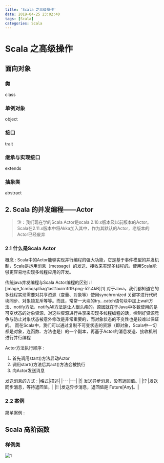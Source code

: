 ```yaml
---
title: 'Scala 之高级操作'
date: 2019-04-25 23:02:40
tags: [Scala]
categories: Scala
---
```

# Scala 之高级操作

## 面向对象

### 类

class

### 单例对象

object

### 接口

trait

### 继承与实现接口

extends

### 抽象类

abstract

## 2. Scala 的并发编程——Actor

> 注：我们现在学的Scala Actor是scala 2.10.x版本及以前版本的Actor。
Scala在2.11.x版本中将Akka加入其中，作为其默认的Actor，老版本的Actor已经废弃

### 2.1 什么是Scala Actor

概念
: Scala中的Actor能够实现并行编程的强大功能，它是基于事件模型的并发机制，Scala是运用消息（message）的发送、接收来实现多线程的。使用Scala能够更容易地实现多线程应用的开发。

传统java并发编程与Scala Actor编程的区别
: ![image_1cm5qspl5ag1ast1auirrifi19.png-52.4kB][1]
对于Java，我们都知道它的多线程实现需要对共享资源（变量、对象等）使用synchronized 关键字进行代码块同步、对象锁互斥等等。而且，常常一大块的try…catch语句块中加上wait方法、notify方法、notifyAll方法是让人很头疼的。原因就在于Java中多数使用的是可变状态的对象资源，对这些资源进行共享来实现多线程编程的话，控制好资源竞争与防止对象状态被意外修改是非常重要的，而对象状态的不变性也是较难以保证的。 而在Scala中，我们可以通过复制不可变状态的资源（即对象，Scala中一切都是对象，连函数、方法也是）的一个副本，再基于Actor的消息发送、接收机制进行并行编程

Actor方法执行顺序
: 
 
 1. 首先调用start()方法启动Actor
 2. 调用start()方法后其act()方法会被执行
 3. 向Actor发送消息

发送消息的方式
: 
    |格式|描述|
     |---|---|
      |!|	发送异步消息，没有返回值。|
    |!?	|发送同步消息，等待返回值。|
    |!!	|发送异步消息，返回值是 Future[Any]。|


### 2.2 案例

简单案例
: 


## Scala 高阶函数

### 样例类



  ![1]( http://static.zybuluo.com/zhangwen100/390lzr8bgxy1u0qp13ri03o0/image_1cm5qspl5ag1ast1auirrifi19.png)